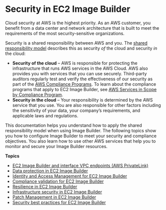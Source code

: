 # Security in EC2 Image Builder<a name="image-builder-security"></a>

Cloud security at AWS is the highest priority\. As an AWS customer, you benefit from a data center and network architecture that is built to meet the requirements of the most security\-sensitive organizations\.

Security is a shared responsibility between AWS and you\. The [shared responsibility model](http://aws.amazon.com/compliance/shared-responsibility-model/) describes this as security *of* the cloud and security *in* the cloud:
+ **Security of the cloud** – AWS is responsible for protecting the infrastructure that runs AWS services in the AWS Cloud\. AWS also provides you with services that you can use securely\. Third\-party auditors regularly test and verify the effectiveness of our security as part of the [AWS Compliance Programs](http://aws.amazon.com/compliance/programs/)\. To learn about the compliance programs that apply to EC2 Image Builder, see [AWS Services in Scope by Compliance Program](http://aws.amazon.com/compliance/services-in-scope/)\.
+ **Security in the cloud** – Your responsibility is determined by the AWS service that you use\. You are also responsible for other factors including the sensitivity of your data, your company’s requirements, and applicable laws and regulations\. 

This documentation helps you understand how to apply the shared responsibility model when using Image Builder\. The following topics show you how to configure Image Builder to meet your security and compliance objectives\. You also learn how to use other AWS services that help you to monitor and secure your Image Builder resources\. 

**Topics**
+ [EC2 Image Builder and interface VPC endpoints \(AWS PrivateLink\)](vpc-interface-endpoints.md)
+ [Data protection in EC2 Image Builder](data-protection.md)
+ [Identity and Access Management for EC2 Image Builder](security-iam.md)
+ [Compliance validation for EC2 Image Builder](compliance.md)
+ [Resilience in EC2 Image Builder](disaster-recovery-resiliency.md)
+ [Infrastructure security in EC2 Image Builder](infrastructure-security.md)
+ [Patch Management in EC2 Image Builder](vulnerability-analysis-and-management.md)
+ [Security best practices for EC2 Image Builder](security-best-practices.md)